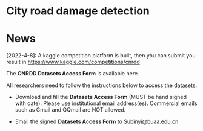 # City road damage detection

# News
[2022-4-8]: A kaggle competition platform is built, then you can submit you result in https://www.kaggle.com/competitions/cnrdd


The **CNRDD Datasets Access Form** is available here. 

All researchers need to follow the instructions below to access the datasets.


* Download and fill the **Datasets Access Form** (MUST be hand signed with date). Please use institutional email address(es). Commercial emails such as Gmail and QQmail are NOT allowed. 

* Email the signed **Datasets Access Form** to Subinyi@buaa.edu.cn
